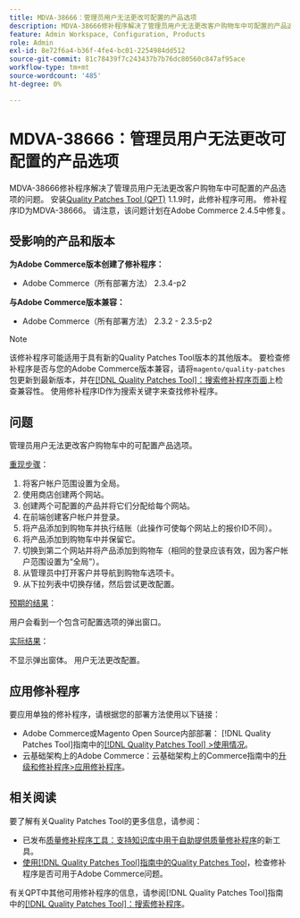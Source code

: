 ```yaml
---
title: MDVA-38666：管理员用户无法更改可配置的产品选项
description: MDVA-38666修补程序解决了管理员用户无法更改客户购物车中可配置的产品选项的问题。 安装[Quality Patches Tool (QPT)](https://experienceleague.adobe.com/en/docs/commerce-knowledge-base/kb/announcements/commerce-announcements/magento-quality-patches-released-new-tool-to-self-serve-quality-patches) 1.1.9后，即可使用此修补程序。 修补程序ID为MDVA-38666。 请注意，该问题计划在Adobe Commerce 2.4.5中修复。
feature: Admin Workspace, Configuration, Products
role: Admin
exl-id: 8e72f6a4-b36f-4fe4-bc01-2254984dd512
source-git-commit: 81c78439f7c243437b7b76dc80560c847af95ace
workflow-type: tm+mt
source-wordcount: '485'
ht-degree: 0%

---
```


# MDVA-38666：管理员用户无法更改可配置的产品选项

MDVA-38666修补程序解决了管理员用户无法更改客户购物车中可配置的产品选项的问题。 安装[Quality Patches Tool (QPT)](https://experienceleague.adobe.com/en/docs/commerce-knowledge-base/kb/announcements/commerce-announcements/magento-quality-patches-released-new-tool-to-self-serve-quality-patches) 1.1.9时，此修补程序可用。 修补程序ID为MDVA-38666。 请注意，该问题计划在Adobe Commerce 2.4.5中修复。

## 受影响的产品和版本

**为Adobe Commerce版本创建了修补程序：**

* Adobe Commerce（所有部署方法） 2.3.4-p2

**与Adobe Commerce版本兼容：**

* Adobe Commerce（所有部署方法） 2.3.2 - 2.3.5-p2

>[!NOTE]
>
>该修补程序可能适用于具有新的Quality Patches Tool版本的其他版本。 要检查修补程序是否与您的Adobe Commerce版本兼容，请将`magento/quality-patches`包更新到最新版本，并在[[!DNL Quality Patches Tool]：搜索修补程序页面](https://experienceleague.adobe.com/en/docs/commerce-knowledge-base/kb/announcements/commerce-announcements/magento-quality-patches-released-new-tool-to-self-serve-quality-patches)上检查兼容性。 使用修补程序ID作为搜索关键字来查找修补程序。

## 问题

管理员用户无法更改客户购物车中的可配置产品选项。

<u>重现步骤</u>：

1. 将客户帐户范围设置为全局。
1. 使用商店创建两个网站。
1. 创建两个可配置的产品并将它们分配给每个网站。
1. 在前端创建客户帐户并登录。
1. 将产品添加到购物车并执行结账（此操作可使每个网站上的报价ID不同）。
1. 将产品添加到购物车中并保留它。
1. 切换到第二个网站并将产品添加到购物车（相同的登录应该有效，因为客户帐户范围设置为“全局”）。
1. 从管理员中打开客户并导航到购物车选项卡。
1. 从下拉列表中切换存储，然后尝试更改配置。

<u>预期的结果</u>：

用户会看到一个包含可配置选项的弹出窗口。

<u>实际结果</u>：

不显示弹出窗体。 用户无法更改配置。

## 应用修补程序

要应用单独的修补程序，请根据您的部署方法使用以下链接：

* Adobe Commerce或Magento Open Source内部部署： [!DNL Quality Patches Tool]指南中的[[!DNL Quality Patches Tool] >使用情况](/help/tools/quality-patches-tool/usage.md)。
* 云基础架构上的Adobe Commerce：云基础架构上的Commerce指南中的[升级和修补程序>应用修补程序](https://experienceleague.adobe.com/docs/commerce-cloud-service/user-guide/develop/upgrade/apply-patches.html)。

## 相关阅读

要了解有关Quality Patches Tool的更多信息，请参阅：

* 已发布[质量修补程序工具：支持知识库中用于自助提供质量修补程序](https://experienceleague.adobe.com/en/docs/commerce-knowledge-base/kb/announcements/commerce-announcements/magento-quality-patches-released-new-tool-to-self-serve-quality-patches)的新工具。
* [使用[!DNL Quality Patches Tool]指南中的Quality Patches Tool](/help/tools/quality-patches-tool/patches-available-in-qpt/check-patch-for-magento-issue-with-magento-quality-patches.md)，检查修补程序是否可用于Adobe Commerce问题。

有关QPT中其他可用修补程序的信息，请参阅[!DNL Quality Patches Tool]指南中的[[!DNL Quality Patches Tool]：搜索修补程序](https://experienceleague.adobe.com/tools/commerce-quality-patches/index.html)。
